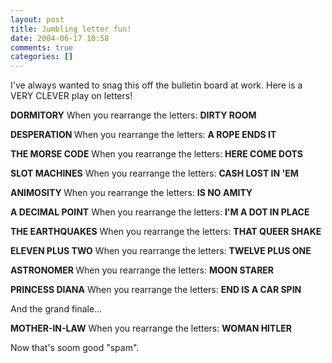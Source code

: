 ```yaml
---
layout: post
title: Jumbling letter fun!
date: 2004-06-17 10:58
comments: true
categories: []
---
```

I've always wanted to snag this off the bulletin board at work. Here is a VERY CLEVER play on letters!

<b>DORMITORY</b> When you rearrange the letters: <b>DIRTY ROOM</b>

<b>DESPERATION </b>When you rearrange the letters: <b>A ROPE ENDS IT</b>

<b>THE MORSE CODE</b> When you rearrange the letters: <b>HERE COME DOTS</b>

<b>SLOT MACHINES</b> When you rearrange the letters: <b>CASH LOST IN 'EM</b>

<b>ANIMOSITY </b>When you rearrange the letters:  <b>IS NO AMITY</b>

<b>A DECIMAL POINT</b> When you rearrange the letters: <b>I'M A DOT IN PLACE</b>

<b>THE EARTHQUAKES</b> When you rearrange the letters: <b>THAT QUEER SHAKE</b>

<b>ELEVEN PLUS TWO</b> When you rearrange the letters: <b>TWELVE PLUS ONE</b>

<b>ASTRONOMER </b>When you rearrange the letters: <b>MOON STARER</b>

<b>PRINCESS DIANA</b> When you rearrange the letters: <b>END IS A CAR SPIN</b>

And the grand finale...

<b>MOTHER-IN-LAW</b> When you rearrange the letters:  <b>WOMAN HITLER</b>

Now that's soom good "spam".
